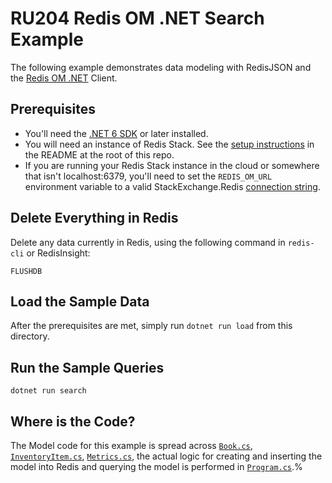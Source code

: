 # RU204 Redis OM .NET Search Example

The following example demonstrates data modeling with RedisJSON and the [Redis OM .NET](https://github.com/redis/redis-om-dotnet) Client.

## Prerequisites

* You'll need the [.NET 6 SDK](https://dotnet.microsoft.com/en-us/download/dotnet/6.0) or later installed.
* You will need an instance of Redis Stack.  See the [setup instructions](/README.md) in the README at the root of this repo.
* If you are running your Redis Stack instance in the cloud or somewhere that isn't localhost:6379, you'll need to set the `REDIS_OM_URL` environment variable to a valid StackExchange.Redis [connection string](https://stackexchange.github.io/StackExchange.Redis/Configuration#basic-configuration-strings).

## Delete Everything in Redis

Delete any data currently in Redis, using the following command in `redis-cli` or RedisInsight:

```
FLUSHDB
```

## Load the Sample Data

After the prerequisites are met, simply run `dotnet run load` from this directory. 

## Run the Sample Queries

```
dotnet run search
```

## Where is the Code?

The Model code for this example is spread across [`Book.cs`](./Book.cs), [`InventoryItem.cs`](./InventoryItem.cs), [`Metrics.cs`](./Metrics.cs), the actual logic for creating and inserting the model into Redis and querying the model is performed in [`Program.cs`](Program.cs).%